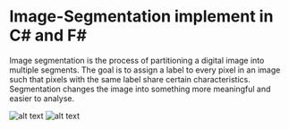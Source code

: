 # Image-Segmentation implement in C# and F#

Image segmentation is the process of partitioning a digital image into multiple segments. The goal is to assign a label to every pixel in an image such that pixels with the same label share certain characteristics. Segmentation changes the image into something more meaningful and easier to analyse.

![alt text](TestImages/L15-3709E-1833N-Q4.png "Test Image")
![alt text](TestImages/L15-3709E-1833N-Q4-segmented.png "Segmented Image")
